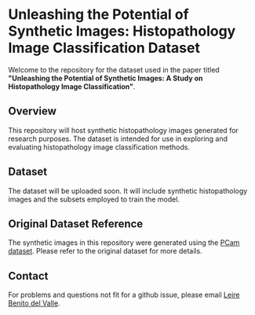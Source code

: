 # Unleashing the Potential of Synthetic Images: Histopathology Image Classification Dataset

Welcome to the repository for the dataset used in the paper titled **"Unleashing the Potential of Synthetic Images: A Study on Histopathology Image Classification"**.

## Overview

This repository will host synthetic histopathology images generated for research purposes. The dataset is intended for use in exploring and evaluating histopathology image classification methods.

## Dataset

The dataset will be uploaded soon. It will include synthetic histopathology images and the subsets employed to train the model.

## Original Dataset Reference

The synthetic images in this repository were generated using the [PCam dataset](https://github.com/basveeling/pcam). Please refer to the original dataset for more details.

## Contact
For problems and questions not fit for a github issue, please email [Leire Benito del Valle](mailto:leire.benitodelvalle@tecnalia.com).




